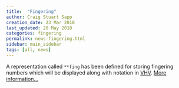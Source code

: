 ```yaml
---
title:  "Fingering"
author: Craig Stuart Sapp
creation_date: 23 Mar 2018
last_updated: 20 May 2018
categories: fingering
permalink: news-fingering.html
sidebar: main_sidebar
tags: [all, news]
---
```


A representation called `**fing` has been defined for storing
fingering numbers which will be displayed along with notation in
[VHV](http://verovio.humdrum.org).  [More information...](/humdrum/fingering)


